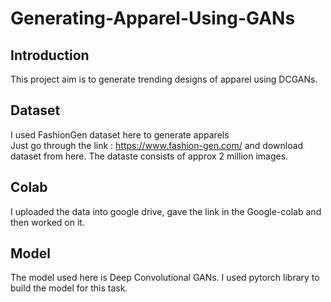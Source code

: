 # Generating-Apparel-Using-GANs

## Introduction
This project aim is to generate trending designs of apparel using DCGANs.

## Dataset
I used FashionGen dataset here to generate apparels <br/>
Just go through the link : https://www.fashion-gen.com/ and download dataset from here. 
The dataste consists of approx 2 million images.

## Colab
I uploaded the data into google drive, gave the link in the Google-colab and then worked on it.

## Model
The model used here is Deep Convolutional GANs. I used pytorch library to build the model for this task.
